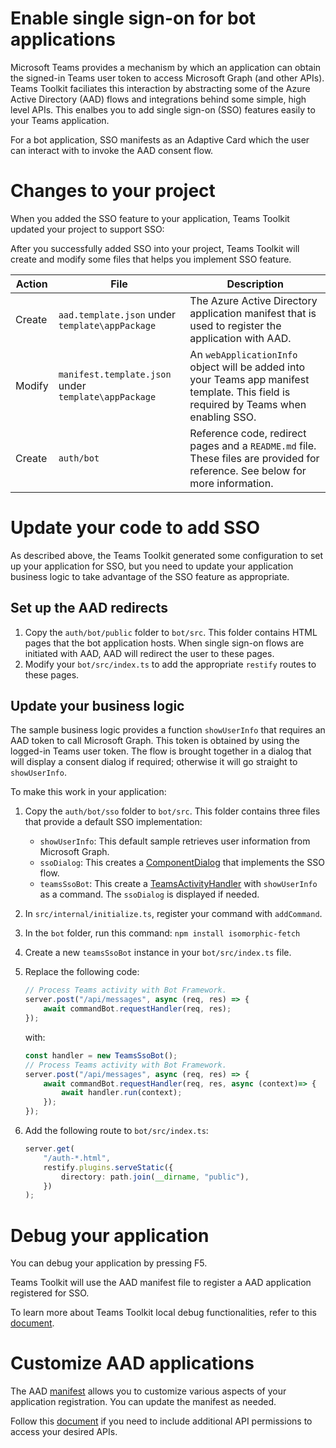 # Enable single sign-on for bot applications

Microsoft Teams provides a mechanism by which an application can obtain the signed-in Teams user token to access Microsoft Graph (and other APIs). Teams Toolkit faciliates this interaction by abstracting some of the Azure Active Directory (AAD) flows and integrations behind some simple, high level APIs. This enalbes you to add single sign-on (SSO) features easily to your Teams application.

For a bot application, SSO manifests as an Adaptive Card which the user can interact with to invoke the AAD consent flow.

# Changes to your project

When you added the SSO feature to your application, Teams Toolkit updated your project to support SSO:

After you successfully added SSO into your project, Teams Toolkit will create and modify some files that helps you implement SSO feature.

| Action | File | Description |
| - | - | - |
| Create| `aad.template.json` under `template\appPackage` | The Azure Active Directory application manifest that is used to register the application with AAD. |
| Modify | `manifest.template.json` under `template\appPackage` | An `webApplicationInfo` object will be added into your Teams app manifest template. This field is required by Teams when enabling SSO. |
| Create | `auth/bot` | Reference code, redirect pages and a `README.md` file. These files are provided for reference. See below for more information. |

# Update your code to add SSO

As described above, the Teams Toolkit generated some configuration to set up your application for SSO, but you need to update your application business logic to take advantage of the SSO feature as appropriate.

## Set up the AAD redirects

1. Copy the `auth/bot/public` folder to `bot/src`. This folder contains HTML pages that the bot application hosts. When single sign-on flows are initiated with AAD, AAD will redirect the user to these pages.
2. Modify your `bot/src/index.ts` to add the appropriate `restify` routes to these pages.

## Update your business logic

The sample business logic provides a function `showUserInfo` that requires an AAD token to call Microsoft Graph. This token is obtained by using the logged-in Teams user token. The flow is brought together in a dialog that will display a consent dialog if required; otherwise it will go straight to `showUserInfo`.

To make this work in your application:

1. Copy the `auth/bot/sso` folder to `bot/src`. This folder contains three files that provide a default SSO implementation:
    * `showUserInfo`: This default sample retrieves user information from Microsoft Graph.
    * `ssoDialog`: This creates a [ComponentDialog](https://docs.microsoft.com/en-us/javascript/api/botbuilder-dialogs/componentdialog?view=botbuilder-ts-latest) that implements the SSO flow.
    * `teamsSsoBot`: This create a [TeamsActivityHandler](https://docs.microsoft.com/en-us/dotnet/api/microsoft.bot.builder.teams.teamsactivityhandler?view=botbuilder-dotnet-stable) with `showUserInfo` as a command. The `ssoDialog` is displayed if needed.
2. In `src/internal/initialize.ts`, register your command with `addCommand`.
3. In the `bot` folder, run this command: `npm install isomorphic-fetch`
4. Create a new `teamsSsoBot` instance in your `bot/src/index.ts` file.
5. Replace the following code:

    ```typescript
    // Process Teams activity with Bot Framework.
    server.post("/api/messages", async (req, res) => {
        await commandBot.requestHandler(req, res);
    });
    ```

    with:

    ```typescript
    const handler = new TeamsSsoBot();
    // Process Teams activity with Bot Framework.
    server.post("/api/messages", async (req, res) => {
        await commandBot.requestHandler(req, res, async (context)=> {
            await handler.run(context);
        });
    });
    ```

6. Add the following route to `bot/src/index.ts`:

    ```typescript
    server.get(
        "/auth-*.html",
        restify.plugins.serveStatic({
            directory: path.join(__dirname, "public"),
        })
    );
    ```

# Debug your application

You can debug your application by pressing F5.

Teams Toolkit will use the AAD manifest file to register a AAD application registered for SSO.

To learn more about Teams Toolkit local debug functionalities, refer to this [document](https://docs.microsoft.com/microsoftteams/platform/toolkit/debug-local).

# Customize AAD applications

The AAD [manifest](https://docs.microsoft.com/azure/active-directory/develop/reference-app-manifest) allows you to customize various aspects of your application registration. You can update the manifest as needed.

Follow this [document](https://aka.ms/teamsfx-aad-manifest#customize-aad-manifest-template) if you need to include additional API permissions to access your desired APIs.
